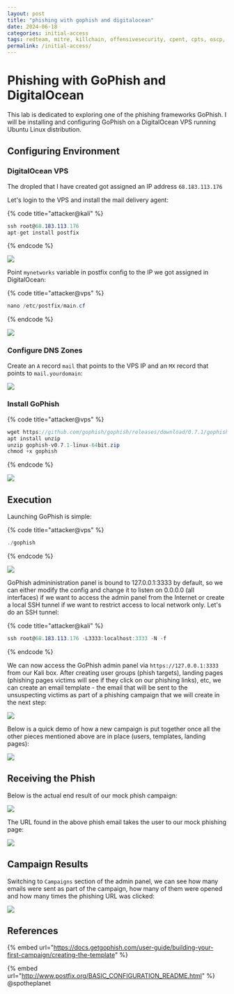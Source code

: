 ```yaml
---
layout: post
title: "phishing with gophish and digitalocean"
date: 2024-06-18
categories: initial-access
tags: redteam, mitre, killchain, offensivesecurity, cpent, cpts, oscp, exploit
permalink: /initial-access/
---
```


# Phishing with GoPhish and DigitalOcean

This lab is dedicated to exploring one of the phishing frameworks GoPhish. I will be installing and configuring GoPhish on a DigitalOcean VPS running Ubuntu Linux distribution.

## Configuring Environment

### DigitalOcean VPS

The dropled that I have created got assigned an IP address `68.183.113.176`

Let's login to the VPS and install the mail delivery agent:

{% code title="attacker@kali" %}
```csharp
ssh root@68.183.113.176
apt-get install postfix
```
{% endcode %}

![](<../../.gitbook/assets/Screenshot from 2019-01-09 21-12-51.png>)

Point `mynetworks` variable in postfix config to the IP we got assigned in DigitalOcean:

{% code title="attacker@vps" %}
```csharp
nano /etc/postfix/main.cf
```
{% endcode %}

![](<../../.gitbook/assets/Screenshot from 2019-01-08 22-37-41.png>)

### Configure DNS Zones

Create an `A` record `mail` that points to the VPS IP and an `MX` record that points to `mail.yourdomain`:

![](<../../.gitbook/assets/Screenshot from 2019-01-08 22-56-12.png>)

### Install GoPhish

{% code title="attacker@vps" %}
```csharp
wget https://github.com/gophish/gophish/releases/download/0.7.1/gophish-v0.7.1-linux-64bit.zip
apt install unzip
unzip gophish-v0.7.1-linux-64bit.zip 
chmod +x gophish
```
{% endcode %}

![](<../../.gitbook/assets/Screenshot from 2019-01-08 22-40-21.png>)

## Execution

Launching GoPhish is simple:

{% code title="attacker@vps" %}
```csharp
./gophish
```
{% endcode %}

![](<../../.gitbook/assets/Screenshot from 2019-01-08 22-41-09.png>)

GoPhish admininistration panel is bound to 127.0.0.1:3333 by default, so we can either modify the config and change it to listen on 0.0.0.0 (all interfaces) if we want to access the admin panel from the Internet or create a local SSH tunnel if we want to restrict access to local network only. Let's do an SSH tunnel:

{% code title="attacker@kali" %}
```csharp
ssh root@68.183.113.176 -L3333:localhost:3333 -N -f
```
{% endcode %}

We can now access the GoPhish admin panel via `https://127.0.0.1:3333` from our Kali box. After creating user groups (phish targets), landing pages (phishing pages victims will see if they click on our phishing links), etc, we can create an email template - the email that will be sent to the unsuspecting victims as part of a phishing campaign that we will create in the next step:

![](<../../.gitbook/assets/Screenshot from 2019-01-08 22-45-34.png>)

Below is a quick demo of how a new campaign is put together once all the other pieces mentioned above are in place (users, templates, landing pages):

![](<../../.gitbook/assets/Peek 2019-01-08 22-47.gif>)

## Receiving the Phish

Below is the actual end result of our mock phish campaign:

![](<../../.gitbook/assets/Screenshot from 2019-01-08 22-50-47.png>)

The URL found in the above phish email takes the user to our mock phishing page:

![](<../../.gitbook/assets/Screenshot from 2019-01-08 22-51-21.png>)

## Campaign Results

Switching to `Campaigns` section of the admin panel, we can see how many emails were sent as part of the campaign, how many of them were opened and how many times the phishing URL was clicked:

![](<../../.gitbook/assets/Screenshot from 2019-01-08 23-11-32.png>)

## References

{% embed url="https://docs.getgophish.com/user-guide/building-your-first-campaign/creating-the-template" %}

{% embed url="http://www.postfix.org/BASIC_CONFIGURATION_README.html" %}
@spotheplanet

